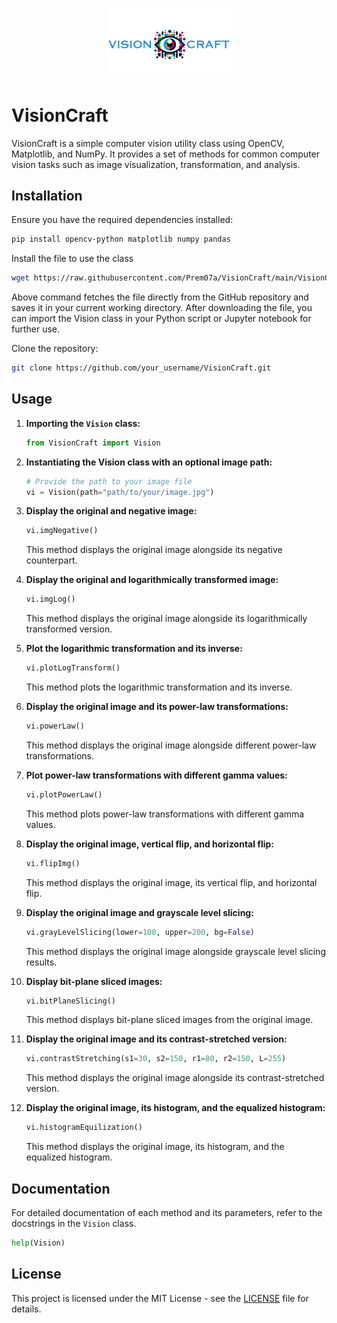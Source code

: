 <p align="center">
  <img src="./logo.png" alt="VisionCraft Logo" width="200"/>
</p>


# VisionCraft

VisionCraft is a simple computer vision utility class using OpenCV, Matplotlib, and NumPy. It provides a set of methods for common computer vision tasks such as image visualization, transformation, and analysis.

## Installation

Ensure you have the required dependencies installed:

```bash
pip install opencv-python matplotlib numpy pandas
```
Install the file to use the class

```bash
wget https://raw.githubusercontent.com/Prem07a/VisionCraft/main/VisionCraft.py
```

Above command fetches the file directly from the GitHub repository and saves it in your current working directory. After downloading the file, you can import the Vision class in your Python script or Jupyter notebook for further use.

Clone the repository:

```bash
git clone https://github.com/your_username/VisionCraft.git
```


## Usage

1. **Importing the `Vision` class:**

   ```python
   from VisionCraft import Vision
   ```

2. **Instantiating the Vision class with an optional image path:**

   ```python
   # Provide the path to your image file
   vi = Vision(path="path/to/your/image.jpg")
   ```

3. **Display the original and negative image:**

   ```python
   vi.imgNegative()
   ```

   This method displays the original image alongside its negative counterpart.

4. **Display the original and logarithmically transformed image:**

   ```python
   vi.imgLog()
   ```

   This method displays the original image alongside its logarithmically transformed version.

5. **Plot the logarithmic transformation and its inverse:**

   ```python
   vi.plotLogTransform()
   ```

   This method plots the logarithmic transformation and its inverse.

6. **Display the original image and its power-law transformations:**

   ```python
   vi.powerLaw()
   ```

   This method displays the original image alongside different power-law transformations.

7. **Plot power-law transformations with different gamma values:**

   ```python
   vi.plotPowerLaw()
   ```

   This method plots power-law transformations with different gamma values.

8. **Display the original image, vertical flip, and horizontal flip:**

   ```python
   vi.flipImg()
   ```

   This method displays the original image, its vertical flip, and horizontal flip.

9. **Display the original image and grayscale level slicing:**

   ```python
   vi.grayLevelSlicing(lower=100, upper=200, bg=False)
   ```

   This method displays the original image alongside grayscale level slicing results.

10. **Display bit-plane sliced images:**

    ```python
    vi.bitPlaneSlicing()
    ```

    This method displays bit-plane sliced images from the original image.

11. **Display the original image and its contrast-stretched version:**

    ```python
    vi.contrastStretching(s1=30, s2=150, r1=80, r2=150, L=255)
    ```

    This method displays the original image alongside its contrast-stretched version.

12. **Display the original image, its histogram, and the equalized histogram:**

    ```python
    vi.histogramEquilization()
    ```

    This method displays the original image, its histogram, and the equalized histogram.

## Documentation

For detailed documentation of each method and its parameters, refer to the docstrings in the `Vision` class.

```python
help(Vision)
```

## License

This project is licensed under the MIT License - see the [LICENSE](LICENSE) file for details.
